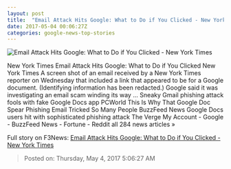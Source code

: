```yaml
---
layout: post
title:  "Email Attack Hits Google: What to Do if You Clicked - New York Times"
date: 2017-05-04 00:06:27Z
categories: google-news-top-stories
---
```


![Email Attack Hits Google: What to Do if You Clicked - New York Times](https://static01.nyt.com/images/2017/05/04/business/04spam1/04spam1-facebookJumbo.png)

New York Times Email Attack Hits Google: What to Do if You Clicked New York Times A screen shot of an email received by a New York Times reporter on Wednesday that included a link that appeared to be for a Google document. (Identifying information has been redacted.) Google said it was investigating an email scam winding its way ... Sneaky Gmail phishing attack fools with fake Google Docs app PCWorld This Is Why That Google Doc Spear Phishing Email Tricked So Many People BuzzFeed News Google Docs users hit with sophisticated phishing attack The Verge My Account - Google - BuzzFeed News - Fortune - Reddit all 284 news articles »


Full story on F3News: [Email Attack Hits Google: What to Do if You Clicked - New York Times](http://www.f3nws.com/n/W32FZD)

> Posted on: Thursday, May 4, 2017 5:06:27 AM
